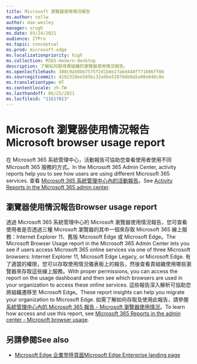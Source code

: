 ```yaml
---
title: Microsoft 瀏覽器使用情況報告
ms.author: collw
author: dan-wesley
manager: srugh
ms.date: 03/24/2021
audience: ITPro
ms.topic: conceptual
ms.prod: microsoft-edge
ms.localizationpriority: high
ms.collection: M365-modern-desktop
description: 了解如何取得貴組織的瀏覽器使用情況報告。
ms.openlocfilehash: 388c9a50bb7575f2d1b0e27a6d448f771886ff86
ms.sourcegitcommit: 4192328ee585bc32a9be528766b8a5a98e046c8e
ms.translationtype: HT
ms.contentlocale: zh-TW
ms.lasthandoff: 06/25/2021
ms.locfileid: "11617813"
---
```

# <a name="microsoft-browser-usage-report"></a><span data-ttu-id="352e4-103">Microsoft 瀏覽器使用情況報告</span><span class="sxs-lookup"><span data-stu-id="352e4-103">Microsoft browser usage report</span></span>

<span data-ttu-id="352e4-104">在 Microsoft 365 系統管理中心，活動報告可協助您查看使用者使用不同 Microsoft 365 服務的方式。</span><span class="sxs-lookup"><span data-stu-id="352e4-104">In the Microsoft 365 Admin Center, activity reports help you to see how users are using different Microsoft 365 services.</span></span> <span data-ttu-id="352e4-105">查看 [Microsoft 365 系統管理中心內的活動報告](/microsoft-365/admin/activity-reports/activity-reports?view=o365-worldwide)。</span><span class="sxs-lookup"><span data-stu-id="352e4-105">See [Activity Reports in the Microsoft 365 admin center](/microsoft-365/admin/activity-reports/activity-reports?view=o365-worldwide).</span></span>

## <a name="browser-usage-report"></a><span data-ttu-id="352e4-106">瀏覽器使用情況報告</span><span class="sxs-lookup"><span data-stu-id="352e4-106">Browser usage report</span></span>

<span data-ttu-id="352e4-107">透過 Microsoft 365 系統管理中心的 Microsoft 瀏覽器使用情況報告，您可查看使用者是否透過三種 Microsoft 瀏覽器的其中一個來存取 Microsoft 365 線上服務：Internet Explorer 11、舊版 Microsoft Edge 或 Microsoft Edge。</span><span class="sxs-lookup"><span data-stu-id="352e4-107">The Microsoft Browser Usage report in the Microsoft 365 Admin Center lets you see if users access Microsoft 365 online services via one of three Microsoft browsers: Internet Explorer 11, Microsoft Edge Legacy, or Microsoft Edge.</span></span> <span data-ttu-id="352e4-108">有了適當的權限，您可以存取使用情況儀表板上的報告，然後查看貴組織使用哪些瀏覽器來存取這些線上服務。</span><span class="sxs-lookup"><span data-stu-id="352e4-108">With proper permissions, you can access the report on the usage dashboard and then see which browsers are used in your organization to access these online services.</span></span> <span data-ttu-id="352e4-109">這些報告深入解析可協助您將組織遷移至 Microsoft Edge。</span><span class="sxs-lookup"><span data-stu-id="352e4-109">These report insights can help you migrate your organization to Microsoft Edge.</span></span> <span data-ttu-id="352e4-110">如需了解如何存取及使用此報告，請參閱[系統管理中心內的 Microsoft 365 報告 - Microsoft 瀏覽器使用情況](/microsoft-365/admin/activity-reports/browser-usage-report?view=o365-worldwide)。</span><span class="sxs-lookup"><span data-stu-id="352e4-110">To learn how access and use this report, see [Microsoft 365 Reports in the admin center - Microsoft browser usage](/microsoft-365/admin/activity-reports/browser-usage-report?view=o365-worldwide).</span></span>

## <a name="see-also"></a><span data-ttu-id="352e4-111">另請參閱</span><span class="sxs-lookup"><span data-stu-id="352e4-111">See also</span></span>

- [<span data-ttu-id="352e4-112">Microsoft Edge 企業登陸頁面</span><span class="sxs-lookup"><span data-stu-id="352e4-112">Microsoft Edge Enterprise landing page</span></span>](https://aka.ms/EdgeEnterprise)

